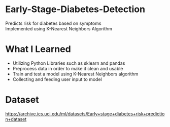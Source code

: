 # Early-Stage-Diabetes-Detection
Predicts risk for diabetes based on symptoms\
Implemented using K-Nearest Neighbors Algorithm

# What I Learned
 * Utilizing Python Libraries such as sklearn and pandas
 * Preprocess data in order to make it clean and usable
 * Train and test a model using K-Nearest Neighbors algorithm
 * Collecting and feeding user input to model
 
# Dataset
  https://archive.ics.uci.edu/ml/datasets/Early+stage+diabetes+risk+prediction+dataset
